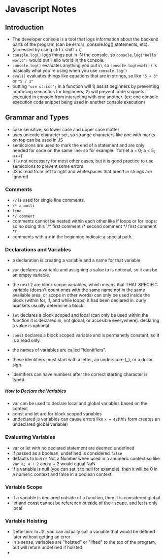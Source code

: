 # Javascript Notes

## Introduction
* The developer console is a tool that logs information about the backend parts of the program (can be errors, console.log() statements, etc). (accessed by using ctrl + shift + i)
* `console.log()` logs things put in IN the console, so `console.log("Hello world")` would put Hello world in the console.
* `console.log()` evaluates anything you put in, so `console.log(eval())` is basically what you're using when you use `console.log()`
* `eval()` evaluates things like equations that are in strings, so like `"5 + 3"` or `"5 / 1"`
* putting `"use strict";` in a function will 1) assist beginners by preventing confusing semantics for beginners; 2) will prevent code snippets executed in console from interacting with one another. (ex: one console execution code snippet being used in another console execution)

## Grammar and Types
* case sensitive, so lower case and upper case matter
* uses unicode character set, so strange characters like one with marks on top can be used in JS
* semicolons are used to mark the end of a statement and are only needed for code on the same line: so for example: `for(let a = 0; a < 5; a++)'
* It is not necessary for most other cases, but it is good practice to use semicolons to prevent some errors
* JS is read from left to right and whitespaces that aren't in strings are ignored  

### Comments  
* `//` is used for single line comments.
* `/* a multi`
* `line`
* `*/ comment`
* comments cannot be nested within each other like if loops or for loops: so no doing this `/* first comment /* second comment */ first comment */'
* comments with a `#` in the beginning indicate a special path.

### Declarations and Variables
* a declaration is creating a variable and a name for that variable
* `var` declares a variable and assigning a value to is optional, so it can be an empty variable.
* the next 2 are block scope variables, which means that THAT SPECIFIC variable (doesn't count ones with the same name not in the same available area, or scope in other words) can only be used inside the block (within for, if, and while loops) it had been declared in. curly brackets usually determine a block.  
* `let` declares a block scoped and local (can only be used within the function it is declared in, not global, or accesible everywhere). declaring a value is optional
* `const` declares a block scoped variable and is permanetly constant, so it is a read only.

* the names of variables are called "identifiers".
* these identifiers must start with a letter, an underscore (_), or a dollar sign.
* identifiers can have numbers after the correct starting character is typed.
##### How to Declare the Variables
* var can be used to declare local and global variables based on the context
* const and let are for block scoped variables
* undeclared js variables can cause errors like `x = 42`(this form creates an undeclared global variable)

### Evaluating Variables
* var or let with no declared statement are deemed undefined
* if passed as a boolean, undefined is considered `false`
* defaults to `NaN` or Not a Number when used in a anumeric context so like `var a; a + 2` and a + 2 would equal NaN
* if a variable is null (you can set it to null for example), then it will be 0 in a numeric context and false in a boolean context

### Variable Scope
* if a variable is declared outside of a function, then it is considered global
* let and const cannot be reference outside of their scope, and let is only local

### Variable Hoisting
* Definition: In JS, you can actually call a variable that would be defined later without getting an error. 
* in a sense, variables are "hoisted" or "lifted" to the top of the program, but will return undefined if hoisted
* 
